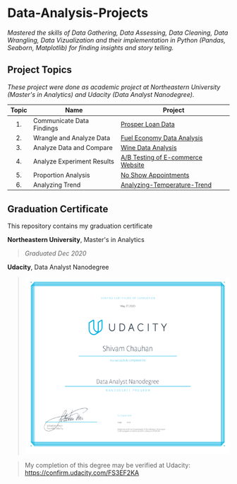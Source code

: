 # Data-Analysis-Projects

*Mastered the skills of Data Gathering, Data Assessing, Data Cleaning, Data Wrangling, Data Vizualization and their implementation in Python (Pandas, Seaborn, Matplotlib) for finding insights and story telling.*

## Project Topics
*These project were done as academic project at Northeastern University (Master's in Analytics) and Udacity (Data Analyst Nanodegree).*

| Topic | Name | Project |
|:-----:|------|---------|
| 1.    | Communicate Data Findings | [Prosper Loan Data](https://github.com/Chauhanshi/Prosper-Loan-Data-Analysis) |
| 2. | Wrangle and Analyze Data | [Fuel Economy Data Analysis](https://nbviewer.jupyter.org/github/Chauhanshi/Data-Analysis-NoShow-Fuel/blob/master/Fuel%20Economy%20Data%20Analysis/Fuel%20Economy%20Data%20Analysis.ipynb) |
| 3.    | Analyze Data and Compare | [Wine Data Analysis](https://nbviewer.jupyter.org/github/Chauhanshi/Data-Analysis-on-Wine-Quality-Data/blob/master/Wine%20Quality%20Data%20%20Analysis.ipynb) |
| 4. | Analyze Experiment Results | [A/B Testing of E-commerce Website](https://nbviewer.jupyter.org/github/Chauhanshi/E-commerce-A-B-Testing/blob/master/Analyze_ab_test_results_notebook.ipynb) |
| 5. | Proportion Analysis | [No Show Appointments](https://nbviewer.jupyter.org/github/Chauhanshi/Data-Analysis-NoShow-Fuel/blob/master/noshowappointments/Project%202%20-%20Investing%20Dataset-checkpoint.ipynb) |
| 6. | Analyzing Trend | [Analyzing-Temperature-Trend](https://nbviewer.jupyter.org/github/Chauhanshi/Analyzing-Temperature-Trend/blob/master/Udacity_project1_DA_Shivam.pdf) |


## Graduation Certificate
This repository contains my graduation certificate

**Northeastern University**, Master's in Analytics 
> *Graduated Dec 2020*

**Udacity**, Data Analyst Nanodegree

> <img src="https://github.com/Chauhanshi/Data-Analysis-Projects/blob/main/DA_cert_udacity.PNG" alt="Data Analyst Nanodegree Certificate" height="400" >

> My completion of this degree may be verified at Udacity: https://confirm.udacity.com/FS3EF2KA
